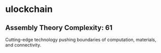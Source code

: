 # ulockchain

## Assembly Theory Complexity: 61
Cutting-edge technology pushing boundaries of computation, materials, and connectivity.
